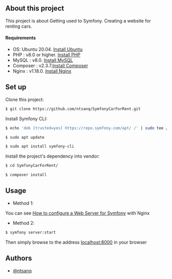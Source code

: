About this project
------------
This project is about Getting used to Symfony. Creating a website for renting cars. 

#### Requirements
- OS: Ubuntu 20.04. [Install Ubuntu](https://phoenixnap.com/kb/install-ubuntu-20-04)
- PHP : v8.0 or higher. [Install PHP](https://nextgentips.com/2022/01/31/how-to-install-php-8-1-on-ubuntu-20-04/?noamp=mobile)
- MySQL : v8.0. [Install MySQL](https://www.digitalocean.com/community/tutorials/how-to-install-mysql-on-ubuntu-20-04)
- Composer : v2.3.7.[Install Composer](https://www.digitalocean.com/community/tutorials/how-to-install-and-use-composer-on-ubuntu-20-04)
- Nginx : v1.18.0. [Install Nginx](https://www.digitalocean.com/community/tutorials/how-to-install-nginx-on-ubuntu-20-04)

Set up
------------
Clone this project:
```sh  
$ git clone https://github.com/ntsanq/SymfonyCarForRent.git
``` 

Install Symfony CLI:
```sh  
$ echo 'deb [trusted=yes] https://repo.symfony.com/apt/ /' | sudo tee /etc/apt/sources.list.d/symfony-cli.list

$ sudo apt update

$ sudo apt install symfony-cli
```  

Install the project's dependency into vendor:
```sh  
$ cd SymfonyCarForRent/

$ composer install
``` 

Usage
------------
 - Method 1:

You can see [How to configure a Web Server for Symfony](https://symfony.com/doc/current/setup/web_server_configuration.html) with Nginx
- Method 2:
```sh  
$ symfony server:start
```   
Then simply browse to the address [localhost:8000](http://localhost:8000/) in your browser

## Authors

- [@ntsanq](https://www.github.com/ntsanq)
